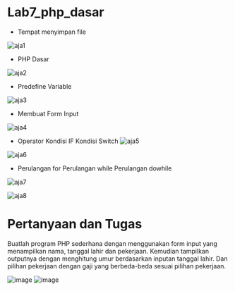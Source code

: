 # Lab7_php_dasar

- Tempat menyimpan file
  
![aja1](https://github.com/muhammadzidanfadilah/Lab7_web/assets/115553474/16f3d21c-19bb-4cd2-b661-76ebc4053735)

- PHP Dasar
  
![aja2](https://github.com/muhammadzidanfadilah/Lab7_web/assets/115553474/00fdadbb-b6e5-4e70-8fab-0f39195e9606)

- Predefine Variable
  
![aja3](https://github.com/muhammadzidanfadilah/Lab7_web/assets/115553474/96071da7-39e3-4038-9234-95a7de43ccba)

- Membuat Form Input
  
![aja4](https://github.com/muhammadzidanfadilah/Lab7_web/assets/115553474/1517e455-3f28-41fa-bff1-bc848e6059e5)

- Operator Kondisi IF Kondisi Switch
![aja5](https://github.com/muhammadzidanfadilah/Lab7_web/assets/115553474/a73023b6-f9d4-4946-a63d-fb2514cc4156)

![aja6](https://github.com/muhammadzidanfadilah/Lab7_web/assets/115553474/03f3b9fa-885f-4b76-98b1-fae3cc89d642)

- Perulangan for Perulangan while Perulangan dowhile
  
![aja7](https://github.com/muhammadzidanfadilah/Lab7_web/assets/115553474/a5f4bf9d-7808-4c71-ab6e-a9d6b4faa644)

![aja8](https://github.com/muhammadzidanfadilah/Lab7_web/assets/115553474/911b8cf1-c62a-42a0-a01d-dc9cad0d41ef)

# Pertanyaan dan Tugas
Buatlah program PHP sederhana dengan menggunakan form input yang menampilkan
nama, tanggal lahir dan pekerjaan. Kemudian tampilkan outputnya dengan menghitung
umur berdasarkan inputan tanggal lahir. Dan pilihan pekerjaan dengan gaji yang
berbeda-beda sesuai pilihan pekerjaan.

![image](https://github.com/AbiyanfarasDanuyasa/Lab7_php_dasar/assets/115562487/805f340c-56c5-442c-8932-ab20b7fb595b)
![image](https://github.com/AbiyanfarasDanuyasa/Lab7_php_dasar/assets/115562487/45429367-02f2-46cb-b020-61d436d4aa2d)

